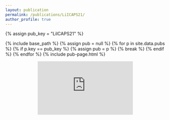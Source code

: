 ```yaml
---
layout: publication
permalink: /publications/LiICAPS21/
author_profile: true
---
```

{% assign pub_key = "LiICAPS21" %}

{% include base_path %}
{% assign pub = null %}
{% for p in site.data.pubs %}
  {% if p.key == pub_key %}
    {% assign pub = p %}
    {% break %}
  {% endif %}
{% endfor %}
{% include pub-page.html %}
 
<div style="text-align:center; width:100%; display: flex; align-items: center; justify-content: center;">
    <iframe style="max-width: 500px; aspect-ratio: 16/9;"
        src="https://www.youtube.com/embed/Pw4GBL1UhPA"
        title="YouTube video player" frameborder="0"
        allow="accelerometer; autoplay; clipboard-write; encrypted-media; gyroscope; picture-in-picture" allowfullscreen>
    </iframe>
</div>